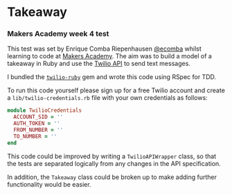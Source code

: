 Takeaway
========

### Makers Academy week 4 test

This test was set by Enrique Comba Riepenhausen
[@ecomba](http://twitter.com/ecomba) whilst learning to code at
[Makers Academy](http://www.makersacademy.com). The aim was to build a
model of a takeaway in Ruby and use the
[Twilio API](https://www.twilio.com/sms/api) to send text messages.

I bundled the [`twilio-ruby`](https://github.com/twilio/twilio-ruby) gem and
wrote this code using RSpec for TDD.

To run this code yourself please sign up for a free Twilio account and create a
`lib/twilio-credentials.rb` file with your own credentials as follows:

```ruby
module TwilioCredentials
  ACCOUNT_SID = ''
  AUTH_TOKEN = ''
  FROM_NUMBER = ''
  TO_NUMBER = ''
end
```

This code could be improved by writing a `TwilioAPIWrapper` class, so that the
tests are separated logically from any changes in the API specification.

In addition, the `Takeaway` class could be broken up to make adding further
functionality would be easier.
